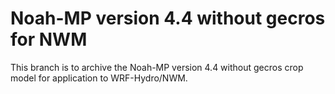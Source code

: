 # Noah-MP version 4.4 without gecros for NWM

This branch is to archive the Noah-MP version 4.4 without gecros crop model for application to WRF-Hydro/NWM.
